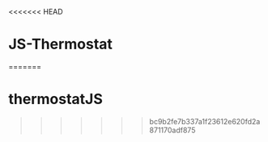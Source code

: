 <<<<<<< HEAD
# JS-Thermostat
=======
# thermostatJS
>>>>>>> bc9b2fe7b337a1f23612e620fd2a871170adf875
